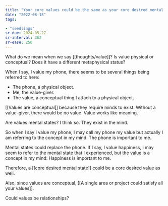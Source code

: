 ```yaml
---
title: "Your core values could be the same as your core desired mental states"
date: "2022-08-18"
tags:

- "seedlings"
sr-due: 2024-05-27
sr-interval: 362
sr-ease: 250
---
```


What do we mean when we say [[thoughts/value]]? Is value physical or conceptual? Does it have a different metaphysical status?

When I say, I value my phone, there seems to be several things being referred to here:

- The phone, a physical object.
- Me, the value-giver.
- The value, a conceptual thing I attach to a physical object.

[[Values are conceptual]] because they require minds to exist. Without a value-giver, there would be no value. Value works like meaning.

Are values mental states? I think so. They exist in the mind.

So when I say I value my phone, I may call my phone my value but actually I am referring to the concept in my mind: The phone is important to me.

Mental states could replace the phone. If I say, I value happiness, I may seem to refer to the mental state that I experienced, but the value is a concept in my mind: Happiness is important to me.

Therefore, a [[core desired mental state]] could be a core desired value as well.

Also, since values are conceptual, [[A single area or project could satisfy all your values]].

Could values be relationships?